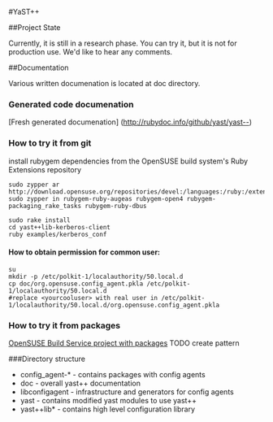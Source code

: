 #YaST++


##Project State

Currently, it is still in a research phase.
You can try it, but it is not for production use. We'd like to hear any comments.

##Documentation

Various written documenation is located at doc directory.

### Generated code documenation
[Fresh generated documenation] (http://rubydoc.info/github/yast/yast--)

### How to try it from git
install rubygem dependencies from the OpenSUSE build system's Ruby Extensions repository

    sudo zypper ar http://download.opensuse.org/repositories/devel:/languages:/ruby:/extensions/openSUSE_12.1/devel:languages:ruby:extensions.repo
    sudo zypper in rubygem-ruby-augeas rubygem-open4 rubygem-packaging_rake_tasks rubygem-ruby-dbus

    sudo rake install
    cd yast++lib-kerberos-client
    ruby examples/kerberos_conf


#### How to obtain permission for common user:
    su
    mkdir -p /etc/polkit-1/localauthority/50.local.d
    cp doc/org.opensuse.config_agent.pkla /etc/polkit-1/localauthority/50.local.d
    #replace <yourcooluser> with real user in /etc/polkit-1/localauthority/50.local.d/org.opensuse.config_agent.pkla

### How to try it from packages
[OpenSUSE Build Service project with packages](https://build.opensuse.org/project/show?project=YaST:Head:YaST%2B%2B)
TODO create pattern

  


###Directory structure
* config_agent-* - contains packages with config agents
* doc - overall yast++ documentation
* libconfigagent - infrastructure and generators for config agents
* yast - contains modified yast modules to use yast++
* yast++lib* - contains high level configuration library
